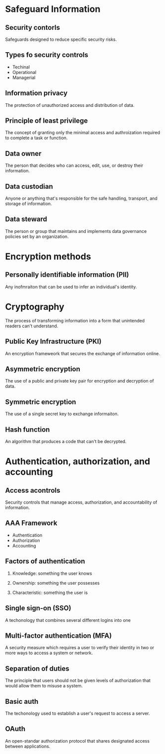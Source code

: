 # Safeguard Information

## Security contorls

Safeguards designed to reduce specific security risks.

## Types fo security controls

- Techinal
- Operational
- Managerial

## Information privacy

The protection of unauthorized access and distribution of data.

## Principle of least privilege

The concept of granting only the minimal access and authroization required to complete a task or function.

## Data owner

The person that decides who can access, edit, use, or destroy their information.

## Data custodian

Anyone or anything that's responsible for the safe handling, transport, and storage of information.

## Data steward

The person or group that maintains and implements data governance policies set by an organization.

# Encryption methods

## Personally identifiable information (PII)

Any inofmraiton that can be used to infer an individual's identity.

# Cryptography

The process of transforming information into a form that unintended readers can't understand.

## Public Key Infrastructure (PKI)

An encryption frameweork that secures the exchange of information online.

## Asymmetric encryption

The use of a public and private key pair for encryption and decryption of data.

## Symmetric encryption

The use of a single secret key to exchange informaiton.

## Hash function

An algorithm that produces a code that can't be decrypted.

# Authentication, authorization, and accounting

## Access acontrols

Security controls that manage access, authorization, and accountability of information.

## AAA Framework

- Authentication
- Authorization
- Accounting

## Factors of authentication

1. Knowledge: something the user knows

2. Ownership: something the user possesses

3. Characteristic: something the user is

## Single sign-on (SSO)

A techonology that combines several different logins into one

## Multi-factor authentication (MFA)

A security measure which requires a user to verify their identity in two or more ways to access a system or network.

## Separation of duties

The principle that users should not be given levels of authorization that would allow them to misuse a system.

## Basic auth

The techonology used to establish a user's request to access a server.

## OAuth

An open-standar authorization protocol that shares designated access between applications.
